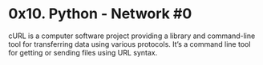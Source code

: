 # **0x10. Python - Network #0**
cURL is a computer software project providing a library and command-line tool for transferring data using various protocols. It’s a command line tool for getting or sending files using URL syntax.
